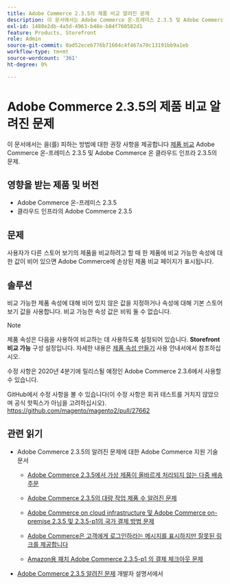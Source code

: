 ```yaml
---
title: Adobe Commerce 2.3.5의 제품 비교 알려진 문제
description: 이 문서에서는 Adobe Commerce 온-프레미스 2.3.5 및 Adobe Commerce 온 클라우드 인프라 2.3.5에서 알려진 [제품 비교](https://docs.magento.com/user-guide/marketing/product-compare.html) 문제를 방지하는 방법에 대한 권장 사항을 제공합니다.
exl-id: 1488e2db-4a5d-4963-b48e-b84f760582d1
feature: Products, Storefront
role: Admin
source-git-commit: 0ad52eceb776b71604c4f467a70c13191bb9a1eb
workflow-type: tm+mt
source-wordcount: '361'
ht-degree: 0%

---
```


# Adobe Commerce 2.3.5의 제품 비교 알려진 문제

이 문서에서는 을(를) 피하는 방법에 대한 권장 사항을 제공합니다 [제품 비교](https://docs.magento.com/user-guide/marketing/product-compare.html) Adobe Commerce 온-프레미스 2.3.5 및 Adobe Commerce 온 클라우드 인프라 2.3.5의 문제.

## 영향을 받는 제품 및 버전

* Adobe Commerce 온-프레미스 2.3.5
* 클라우드 인프라의 Adobe Commerce 2.3.5

## 문제

사용자가 다른 스토어 보기의 제품을 비교하려고 할 때 한 제품에 비교 가능한 속성에 대한 값이 비어 있으면 Adobe Commerce에 손상된 제품 비교 페이지가 표시됩니다.

## 솔루션

비교 가능한 제품 속성에 대해 비어 있지 않은 값을 지정하거나 속성에 대해 기본 스토어 보기 값을 사용합니다. 비교 가능한 속성 값은 비워 둘 수 없습니다.

>[!NOTE]
>
>제품 속성은 다음을 사용하여 비교하는 데 사용하도록 설정되어 있습니다. **Storefront 비교 가능** 구성 설정입니다. 자세한 내용은 [제품 속성 만들기](https://docs.magento.com/user-guide/stores/attribute-product-create.html#step-4-describe-the-storefront-properties) 사용 안내서에서 참조하십시오.

수정 사항은 2020년 4분기에 릴리스될 예정인 Adobe Commerce 2.3.6에서 사용할 수 있습니다.

GitHub에서 수정 사항을 볼 수 있습니다(이 수정 사항은 회귀 테스트를 거치지 않았으며 공식 핫픽스가 아님을 고려하십시오). <https://github.com/magento/magento2/pull/27662>

## 관련 읽기

<ul><li>Adobe Commerce 2.3.5의 알려진 문제에 대한 Adobe Commerce 지원 기술 문서<ul>
<li>
<p title="Adobe Commerce 2.3.5에서 가상 제품이 올바르게 처리되지 않는 다중 배송 주문"><a href="/help/troubleshooting/miscellaneous/magento-2-3-5-known-issue-virtual-product-multi-ship-orders.md">Adobe Commerce 2.3.5에서 가상 제품이 올바르게 처리되지 않는 다중 배송 주문</a></p>
</li>
<li><a href="/help/troubleshooting/miscellaneous/bulk-action-product-count-known-issue-in-magento-2-3-5.md">Adobe Commerce 2.3.5의 대량 작업 제품 수 알려진 문제</a></li>
<li>
<p title="Adobe Commerce on cloud infrastructure 및 Adobe Commerce on-premise 2.3.5 및 2.3.5-p1의 국가 결제 방법 문제"><a href="/help/troubleshooting/known-issues-patches-attached/magento-2-3-5-2-3-5-p1-patch-country-payment-issue.md">Adobe Commerce on cloud infrastructure 및 Adobe Commerce on-premise 2.3.5 및 2.3.5-p1의 국가 결제 방법 문제</a></p>
</li>
<li>
<p title="Adobe Commerce은 고객에게 로그인하라는 메시지를 표시하지만 잘못된 링크를 제공합니다"><a href="/help/troubleshooting/known-issues-patches-attached/magento-prompts-customers-log-in-invalid-link.md">Adobe Commerce은 고객에게 로그인하라는 메시지를 표시하지만 잘못된 링크를 제공합니다</a></p>
</li>
<li>
<p title="Amazon용 패치 Adobe Commerce 2.3.5-p1 의 결제 체크아웃 문제"><a href="/help/troubleshooting/payments/patch-for-amazon-pay-checkout-issue-in-magento-2-3-5-p1.md">Amazon용 패치 Adobe Commerce 2.3.5-p1 의 결제 체크아웃 문제</a></p>
</li>
</ul>
</li><li><a href="https://devdocs.magento.com/guides/v2.3/release-notes/release-notes-2-3-5-commerce.html#known-issues">Adobe Commerce 2.3.5 알려진 문제</a> 개발자 설명서에서</li></ul>
